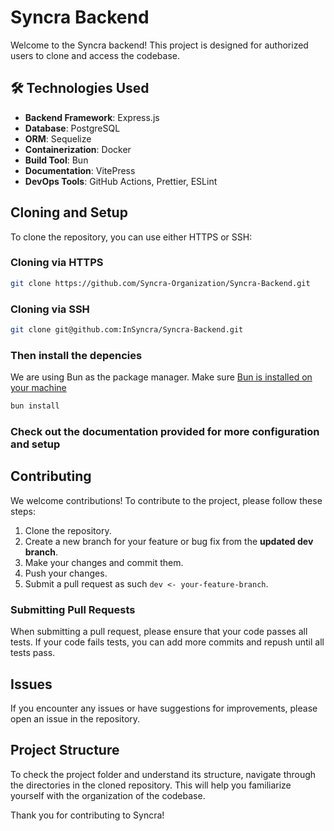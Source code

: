 # Syncra Backend
Welcome to the Syncra backend! This project is designed for authorized users to clone and access the codebase. 

## 🛠️ Technologies Used
- **Backend Framework**: Express.js
- **Database**: PostgreSQL
- **ORM**: Sequelize
- **Containerization**: Docker
- **Build Tool**: Bun
- **Documentation**: VitePress
- **DevOps Tools**: GitHub Actions, Prettier, ESLint

## Cloning and Setup

To clone the repository, you can use either HTTPS or SSH:

### Cloning via HTTPS
```bash
git clone https://github.com/Syncra-Organization/Syncra-Backend.git
```

### Cloning via SSH
```bash
git clone git@github.com:InSyncra/Syncra-Backend.git
```

### Then install the depencies
We are using Bun as the package manager. Make sure [Bun is installed on your machine](https://bun.sh/)
```bash
bun install
```

### Check out the documentation provided for more configuration and setup

## Contributing

We welcome contributions! To contribute to the project, please follow these steps:

1. Clone the repository.
2. Create a new branch for your feature or bug fix from the **updated dev branch**.
3. Make your changes and commit them.
4. Push your changes.
5. Submit a pull request as such `dev <- your-feature-branch`.

### Submitting Pull Requests
When submitting a pull request, please ensure that your code passes all tests. If your code fails tests, you can add more commits and repush until all tests pass.

## Issues
If you encounter any issues or have suggestions for improvements, please open an issue in the repository. 

## Project Structure
To check the project folder and understand its structure, navigate through the directories in the cloned repository. This will help you familiarize yourself with the organization of the codebase.

Thank you for contributing to Syncra!